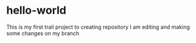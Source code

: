 # hello-world
This is my first trail project to creating repository 
I am editing and making some changes on my branch
